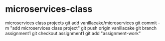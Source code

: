 # microservices-class
microservices class projects
git add vanillacake/microservices
git commit -m "add microservices class project"
git push origin vanillacake
git branch assignment1
git checkout assignment1
git add "assignment-work"
